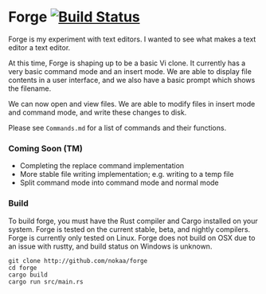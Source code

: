 # Forge [![Build Status](https://travis-ci.org/nokaa/forge.svg?branch=master)](https://travis-ci.org/nokaa/forge)
Forge is my experiment with text editors. I wanted to see what makes a
text editor a text editor.

At this time, Forge is shaping up to be a basic Vi clone. It currently
has a very basic command mode and an insert mode. We are able to display
file contents in a user interface, and we also have a basic prompt which
shows the filename.

We can now open and view files. We are able to modify files in insert
mode and command mode, and write these changes to disk.

Please see `Commands.md` for a list of commands and their functions.

### Coming Soon (TM)
- Completing the replace command implementation
- More stable file writing implementation; e.g. writing to a temp file
- Split command mode into command mode and normal mode

### Build
To build forge, you must have the Rust compiler and Cargo installed on
your system. Forge is tested on the current stable, beta, and nightly
compilers. Forge is currently only tested on Linux. Forge does not build
on OSX due to an issue with rustty, and build status on Windows is unknown.

```
git clone http://github.com/nokaa/forge
cd forge
cargo build
cargo run src/main.rs
```
